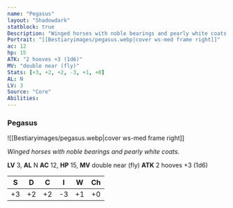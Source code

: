 ```yaml
---
name: "Pegasus"
layout: "Shadowdark"
statblock: true
Description: "Winged horses with noble bearings and pearly white coats."
Portrait: "[[Bestiaryimages/pegasus.webp|cover ws-med frame right]]"
ac: 12
hp: 15
ATK: "2 hooves +3 (1d6)"
MV: "double near (fly)"
Stats: [+3, +2, +2, -3, +1, +0]
AL: N
LV: 3
Source: "Core"
Abilities:
---
```


### Pegasus

![[Bestiaryimages/pegasus.webp|cover ws-med frame right]]

_Winged horses with noble bearings and pearly white coats._

**LV** 3, **AL** N
**AC** 12, **HP** 15, **MV** double near (fly)
**ATK** 2 hooves +3 (1d6)

|  S  |  D  |  C  |  I  |  W  |  Ch  |
|:---:|:---:|:---:|:---:|:---:|:----:|
| +3 | +2 | +2 | -3 | +1 | +0 |

